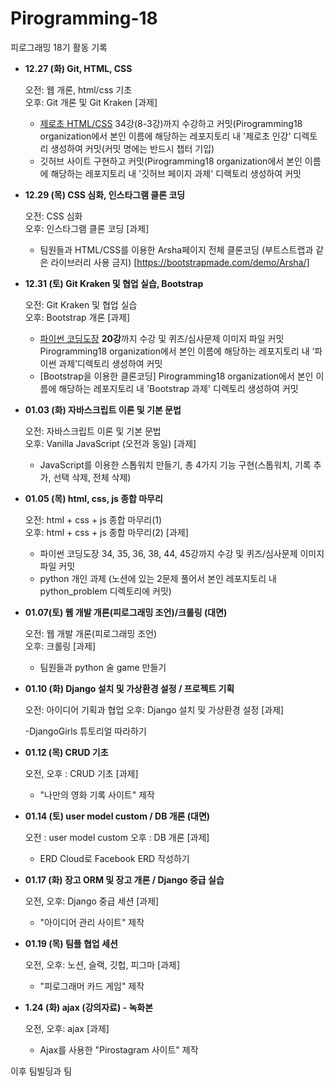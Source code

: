 # Pirogramming-18

피로그래밍 18기 활동 기록

- **12.27 (화) Git, HTML, CSS**

  오전: 웹 개론, html/css 기초</br>
  오후: Git 개론 및 Git Kraken
  [과제]

  - [제로초 HTML/CSS](https://www.youtube.com/watch?v=ohpjJNal2lk&list=PLcqDmjxt30Rsb8Zpgbemt-NaCOjr2WIUj&index=2) 34강(8-3강)까지 수강하고 커밋(Pirogramming18 organization에서 본인 이름에 해당하는 레포지토리 내 '제로초 인강' 디렉토리 생성하여 커밋(커밋 명에는 반드시 챕터 기입)
  - 깃허브 사이트 구현하고 커밋(Pirogramming18 organization에서 본인 이름에 해당하는 레포지토리 내 '깃허브 페이지 과제' 디렉토리 생성하여 커밋

- **12.29 (목) CSS 심화, 인스타그램 클론 코딩**

  오전: CSS 심화</br>
  오후: 인스타그램 클론 코딩
  [과제]

  - 팀원들과 HTML/CSS를 이용한 Arsha페이지 전체 클론코딩 (부트스트랩과 같은 라이브러리 사용 금지) [https://bootstrapmade.com/demo/Arsha/]

- **12.31 (토) Git Kraken 및 협업 실습, Bootstrap**

  오전: Git Kraken 및 협업 실습</br>
  오후: Bootstrap 개론
  [과제]

  - [파이썬 코딩도장](https://dojang.io/course/view.php?id=7) **20강**까지 수강 및 퀴즈/심사문제 이미지 파일 커밋Pirogramming18 organization에서 본인 이름에 해당하는 레포지토리 내 ‘파이썬 과제’디렉토리 생성하여 커밋
  - [Bootstrap을 이용한 클론코딩]
    Pirogramming18 organization에서 본인 이름에 해당하는 레포지토리 내 'Bootstrap 과제' 디렉토리 생성하여 커밋

- **01.03 (화) 자바스크립트 이론 및 기본 문법**

  오전: 자바스크립트 이론 및 기본 문법</br>
  오후: Vanilla JavaScript (오전과 동일)
  [과제]

  - JavaScript를 이용한 스톱워치 만들기, 총 4가지 기능 구현(스톱워치, 기록 추가, 선택 삭제, 전체 삭제)

- **01.05 (목) html, css, js 종합 마무리**

  오전: html + css + js 종합 마무리(1)</br>
  오후: html + css + js 종합 마무리(2)
  [과제]

  - 파이썬 코딩도장 34, 35, 36, 38, 44, 45강까지 수강 및 퀴즈/심사문제 이미지 파일 커밋
  - python 개인 과제 (노션에 있는 2문제 풀어서 본인 레포지토리 내 python_problem 디렉토리에 커밋)

- **01.07(토) 웹 개발 개론(피로그래밍 조언)/크롤링 (대면)**

  오전: 웹 개발 개론(피로그래밍 조언)</br>
  오후: 크롤링
  [과제]

  - 팀원들과 python 술 game 만들기
  
- **01.10 (화) Django 설치 및 가상환경 설정 / 프로젝트 기획**
    
  오전: 아이디어 기획과 협업
  오후: Django 설치 및 가상환경 설정
  [과제]
  
  -DjangoGirls 튜토리얼 따라하기
  
- **01.12 (목) CRUD 기초**
    
  오전, 오후 : CRUD 기초
  [과제]
  - "나만의 영화 기록 사이트" 제작
  
- **01.14 (토) user model custom / DB 개론 (대면)**
    
   오전 : user model custom
   오후 : DB 개론
   [과제]
   - ERD Cloud로 Facebook ERD 작성하기
   
- **01.17 (화) 장고 ORM 및 장고 개론 / Django 중급 실습**
    
   오전, 오후: Django 중급 세션
   [과제]
   - "아이디어 관리 사이트" 제작
    
- **01.19 (목)  팀플 협업 세션**
    
   오전, 오후: 노션, 슬랙, 깃헙, 피그마
   [과제]
   - "피로그래머 카드 게임" 제작
   
- **1.24 (화) ajax (강의자료) - 녹화본**

   오전, 오후: ajax
   [과제]
   - Ajax를 사용한 "Pirostagram 사이트" 제작
   
이후 팀빌딩과 팀 
